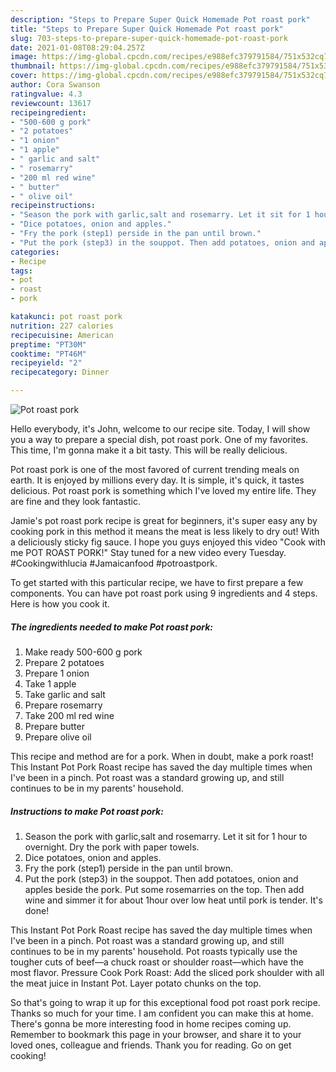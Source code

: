 ```yaml
---
description: "Steps to Prepare Super Quick Homemade Pot roast pork"
title: "Steps to Prepare Super Quick Homemade Pot roast pork"
slug: 703-steps-to-prepare-super-quick-homemade-pot-roast-pork
date: 2021-01-08T08:29:04.257Z
image: https://img-global.cpcdn.com/recipes/e988efc379791584/751x532cq70/pot-roast-pork-recipe-main-photo.jpg
thumbnail: https://img-global.cpcdn.com/recipes/e988efc379791584/751x532cq70/pot-roast-pork-recipe-main-photo.jpg
cover: https://img-global.cpcdn.com/recipes/e988efc379791584/751x532cq70/pot-roast-pork-recipe-main-photo.jpg
author: Cora Swanson
ratingvalue: 4.3
reviewcount: 13617
recipeingredient:
- "500-600 g pork"
- "2 potatoes"
- "1 onion"
- "1 apple"
- " garlic and salt"
- " rosemarry"
- "200 ml red wine"
- " butter"
- " olive oil"
recipeinstructions:
- "Season the pork with garlic,salt and rosemarry. Let it sit for 1 hour to overnight. Dry the pork with paper towels."
- "Dice potatoes, onion and apples."
- "Fry the pork (step1) perside in the pan until brown."
- "Put the pork (step3) in the souppot. Then add potatoes, onion and apples beside the pork. Put some rosemarries on the top. Then add wine and simmer it for about 1hour over low heat until pork is tender. It&#39;s done!"
categories:
- Recipe
tags:
- pot
- roast
- pork

katakunci: pot roast pork 
nutrition: 227 calories
recipecuisine: American
preptime: "PT30M"
cooktime: "PT46M"
recipeyield: "2"
recipecategory: Dinner

---
```



![Pot roast pork](https://img-global.cpcdn.com/recipes/e988efc379791584/751x532cq70/pot-roast-pork-recipe-main-photo.jpg)

Hello everybody, it's John, welcome to our recipe site. Today, I will show you a way to prepare a special dish, pot roast pork. One of my favorites. This time, I'm gonna make it a bit tasty. This will be really delicious.

Pot roast pork is one of the most favored of current trending meals on earth. It is enjoyed by millions every day. It is simple, it's quick, it tastes delicious. Pot roast pork is something which I've loved my entire life. They are fine and they look fantastic.

Jamie&#39;s pot roast pork recipe is great for beginners, it&#39;s super easy any by cooking pork in this method it means the meat is less likely to dry out! With a deliciously sticky fig sauce. I hope you guys enjoyed this video &#34;Cook with me POT ROAST PORK!&#34; Stay tuned for a new video every Tuesday. #Cookingwithlucia #Jamaicanfood #potroastpork.


To get started with this particular recipe, we have to first prepare a few components. You can have pot roast pork using 9 ingredients and 4 steps. Here is how you cook it.

<!--inarticleads1-->

##### The ingredients needed to make Pot roast pork:

1. Make ready 500-600 g pork
1. Prepare 2 potatoes
1. Prepare 1 onion
1. Take 1 apple
1. Take  garlic and salt
1. Prepare  rosemarry
1. Take 200 ml red wine
1. Prepare  butter
1. Prepare  olive oil


This recipe and method are for a pork. When in doubt, make a pork roast! This Instant Pot Pork Roast recipe has saved the day multiple times when I&#39;ve been in a pinch. Pot roast was a standard growing up, and still continues to be in my parents&#39; household. 

<!--inarticleads2-->

##### Instructions to make Pot roast pork:

1. Season the pork with garlic,salt and rosemarry. Let it sit for 1 hour to overnight. Dry the pork with paper towels.
1. Dice potatoes, onion and apples.
1. Fry the pork (step1) perside in the pan until brown.
1. Put the pork (step3) in the souppot. Then add potatoes, onion and apples beside the pork. Put some rosemarries on the top. Then add wine and simmer it for about 1hour over low heat until pork is tender. It&#39;s done!


This Instant Pot Pork Roast recipe has saved the day multiple times when I&#39;ve been in a pinch. Pot roast was a standard growing up, and still continues to be in my parents&#39; household. Pot roasts typically use the tougher cuts of beef—a chuck roast or shoulder roast—which have the most flavor. Pressure Cook Pork Roast: Add the sliced pork shoulder with all the meat juice in Instant Pot. Layer potato chunks on the top. 

So that's going to wrap it up for this exceptional food pot roast pork recipe. Thanks so much for your time. I am confident you can make this at home. There's gonna be more interesting food in home recipes coming up. Remember to bookmark this page in your browser, and share it to your loved ones, colleague and friends. Thank you for reading. Go on get cooking!
